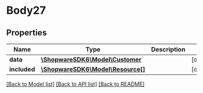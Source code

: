 # Body27

## Properties
Name | Type | Description | Notes
------------ | ------------- | ------------- | -------------
**data** | [**\ShopwareSDK6\Model\Customer**](Customer.md) |  | [optional] 
**included** | [**\ShopwareSDK6\Model\Resource[]**](Resource.md) |  | [optional] 

[[Back to Model list]](../../README.md#documentation-for-models) [[Back to API list]](../../README.md#documentation-for-api-endpoints) [[Back to README]](../../README.md)

